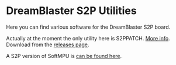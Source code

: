 # DreamBlaster S2P Utilities

Here you can find various software for the DreamBlaster S2P board.

Actually at the moment the only utility here is S2PPATCH. [More info](s2ppatch/).
Download from the [releases page](https://github.com/pdewacht/s2ptools/releases/latest).

A S2P version of SoftMPU is [can be found here](https://github.com/pdewacht/softmpu).
